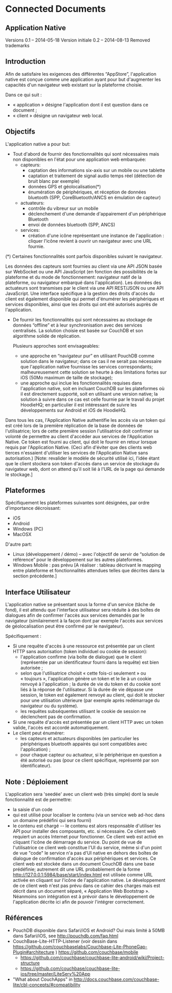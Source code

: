 ﻿Connected Documents
===================

Application Native
------------------

Versions
0.1 – 2014-05-18 Version initiale
0.2 – 2014-08-13 Removed trademarks

Introduction
------------

Afin de satisfaire les exigences des différentes “AppStore”, l'application native est conçue comme une application ayant pour but d'augmenter les capacités d'un navigateur web existant sur la plateforme choisie.

Dans ce qui suit :
* « application » désigne l'application dont il est question dans ce document ;
* « client » désigne un navigateur web local.

Objectifs
---------

L'application native a pour but:
* Tout d'abord de fournir des fonctionnalités qui sont nécessaires mais non disponibles en l'état pour une application web embarquée:
  * capteurs:
    * captation des informations six-axis sur un mobile ou une tablette
    * captation et traitement de signal audio temps réel (détection de bruit blanc par exemple)
    * données GPS et géolocalisation(*)
    * énumération de périphériques, et réception de données bluetooth (SPP, CoreBluetooth/ANCS en émulation de capteur)
  * actuateurs:
    * contrôle du vibreur sur un mobile
    * déclenchement d'une demande d'appairement d'un périphérique Bluetooth
    * envoi de données bluetooth (SPP, ANCS)
  * services:
    * création d'une icône représentant une instance de l'application : cliquer l'icône revient à ouvrir un navigateur avec une URL fournie.

(*) Certaines fonctionnalités sont parfois disponibles suivant le navigateur.

  Les données des capteurs sont fournies au client via une API JSON basée sur WebSocket ou une API JavaScript (en fonction des possibilités de la plateforme et du mode de fonctionnement: navigateur natif de la plateforme, ou navigateur embarqué dans l'application).
  Les données des actuateurs sont transmises par le client via une API REST/JSON ou une API JavaScript.
  Une interface spécifique à la gestion des droits d'accès du client est également disponible qui permet d'énumérer les périphériques et services disponibles, ainsi que les droits qui ont été autorisés auprès de l'application.

* De fournir les fonctionnalités qui sont nécessaires au stockage de données “offline” et à leur synchronisation avec des services centralisés. La solution choisie est basée sur CouchDB et son algorithme solide de réplication.

  Plusieurs approches sont envisageables:
  - une approche en “navigateur pur” en utilisant PouchDB comme solution dans le navigateur; dans ce cas il ne serait pas nécessaire que l'application native fournisse les services correspondants; malheureusement cette solution se heurte à des limitations fortes sur iOS (50Mo maximum de taille de stockage);
  - une approche qui inclue les fonctionnalités requises dans l'application native, soit en incluant CouchDB sur les plateformes où il est directement supporté, soit en utilisant une version native; la solution à suivre dans ce cas est celle fournie par le travail du projet HoodieHQ; en particulier il est intéressant de suivre les développements sur Android et iOS de HoodieHQ.

Dans tous les cas, l'Application Native authentifie les accès via un token qui est créé lors de la première réplication de la base de données de l'utilisatrice; lors de cette première session l'utilisatrice doit confirmer sa volonté de permettre au client d'accéder aux services de l'Application Native. Ce token est fourni au client, qui doit le fournir en retour lorsque requis par l'Application Native. (Ceci afin d'éviter que des clients web tierces n'essaient d'utiliser les services de l'Application Native sans autorisation.) [Note: revalider le modèle de sécurité utilisé ici, l'idée étant que le client stockera son token d'accès dans un service de stockage du navigateur web, dont on attend qu'il soit lié à l'URL de la page qui demande le stockage.]

Plateformes
-----------

Spécifiquement les plateformes suivantes sont désignées, par ordre d'importance décroissant:
- iOS
- Android
- Windows (PC)
- MacOSX

D'autre part:
- Linux (développement / démo) – avec l'objectif de servir de “solution de référence” pour le développement sur les autres plateformes.
- Windows Mobile : pas prévu
[A réaliser : tableau décrivant le mapping entre plateforme et fonctionnalités attendues telles que décrites dans la section précédente.]

Interface Utilisateur
---------------------

L'application native se présentant sous la forme d'un service (tâche de fond), il est attendu que l'interface utilisateur sera réduite à des boîtes de dialogues afin de confirmer l'accès aux services demandés par le navigateur (similairement à la façon dont par exemple l'accès aux services de géolocalisation peut être confirmé par le navigateur).

Spécifiquement :
- Si une requête d'accès à une ressource est présentée par un client HTTP sans autorisation (token individuel ou cookie de session):
  - l'application confirme (via boîte de dialogue) que le client (représentée par un identificateur fourni dans la requête) est bien autorisée ;
  - selon que l'utilisatrice choisit « cette fois-ci seulement » ou « toujours », l'application génère un token et le lie à un cookie renvoyé à l'application ; la durée de vie du token et du cookie sont liés à la réponse de l'utilisateur. Si la durée de vie dépasse une session, le token est également renvoyé au client, qui doit le stocker pour une utilisation ultérieure (par exemple après redémarrage du navigateur ou du système).
  - les requêtes subséquentes utilisant le cookie de session ne déclenchent pas de confirmation.
- Si une requête d'accès est présentée par un client HTTP avec un token valide, l'accès est accordé automatiquement.
- Le client peut énumérer:
  - les capteurs et actuateurs disponibles (en particulier les périphériques bluetooth appairés qui sont compatibles avec l'application) ;
  - pour chaque capteur ou actuateur, si le périphérique en question a été autorisé ou pas (pour ce client spécifique, représenté par son identificateur).

Note : Déploiement
------------------

L'application sera 'seedée' avec un client web (très simple) dont la seule fonctionnalité est de permettre:
- la saisie d'un code
- qui est utilisé pour localiser le contenu (via un service web ad-hoc dans un domaine prédéfini qui sera fourni)
- le contenu est chargé -- le contenu est alors responsable d'utiliser les API pour installer des composants, etc. si nécessaire.
Ce client web requiert un accès Internet pour fonctionner.
Ce client web est activé en cliquant l'icône de démarrage du service. Du point de vue de l'utilisatrice ce client web constitue l'UI du service, même si d'un point de vue "code" le service n'a pas d'UI native en dehors des boîtes de dialogue de confirmation d'accès aux périphériques et services.
Ce client web est stockée dans un document CouchDB dans une base prédéfinie; autrement dit une URL probablement de la forme http://127.0.0.1:5984/base/start/index.html est utilisée comme URL activée en cliquant sur l'icône de l'application native.
Le développement de ce client web n'est pas prévu dans ce cahier des charges mais est décrit dans un document séparé, « Application Web Bootstrap ». Néanmoins son intégration est à prévoir dans le développement de l'application décrite ici afin de pouvoir l'intégrer correctement.

Références
----------
* PouchDB disponible dans Safari/iOS et Android? Oui mais limité à 50MB dans Safari/iOS, see http://pouchdb.com/faq.html
* CouchBase-Lite-HTTP-Listener (voir dessin dans https://github.com/couchbaselabs/Couchbase-Lite-PhoneGap-Plugin#architecture )
  https://github.com/couchbase/mobile
  * https://github.com/couchbase/couchbase-lite-android/wiki/Project-structure
  * https://github.com/couchbase/couchbase-lite-ios/tree/master/LiteServ%20App
* "What about CouchApps" in http://docs.couchbase.com/couchbase-lite/cbl-concepts/#compatibility
